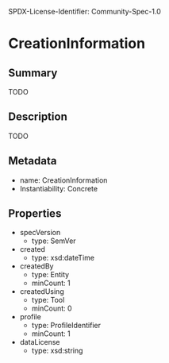 SPDX-License-Identifier: Community-Spec-1.0

# CreationInformation

## Summary

TODO

## Description

TODO

## Metadata

- name: CreationInformation
- Instantiability: Concrete

## Properties

- specVersion
  - type: SemVer
- created
  - type: xsd:dateTime
- createdBy
  - type: Entity
  - minCount: 1
- createdUsing
  - type: Tool
  - minCount: 0
- profile
  - type: ProfileIdentifier
  - minCount: 1
- dataLicense
  - type: xsd:string


